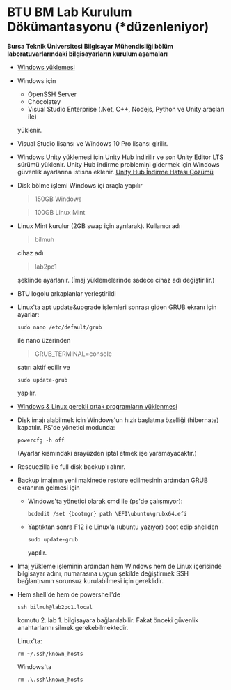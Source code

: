 
# BTU BM Lab Kurulum Dökümantasyonu (\*düzenleniyor)
**Bursa Teknik Üniversitesi Bilgisayar Mühendisliği bölüm laboratuvarlarındaki bilgisayarların kurulum aşamaları**

- [Windows yüklemesi](WindowsYuklemesi.md)

- Windows için

	- OpenSSH Server
	- Chocolatey
	- Visual Studio Enterprise (.Net, C++, Nodejs, Python ve Unity araçları ile)
	
	yüklenir.

- Visual Studio lisansı ve Windows 10 Pro lisansı girilir.

- Windows Unity yüklemesi için Unity Hub indirilir ve son Unity Editor LTS sürümü yüklenir. Unity Hub indirme problemini gidermek için Windows güvenlik ayarlarına istisna eklenir. [Unity Hub İndirme Hatası Çözümü](UnityHubFix.md)

- Disk bölme işlemi Windows içi araçla yapılır

	 > 150GB Windows

	 > 100GB Linux Mint

- Linux Mint kurulur (2GB swap için ayrılarak).
	Kullanıcı adı

	> bilmuh

	cihaz adı

	> lab2pc1

	şeklinde ayarlanır. (İmaj yüklemelerinde sadece cihaz adı değiştirilir.)

- BTU logolu arkaplanlar yerleştirildi

- Linux'ta apt update&upgrade işlemleri sonrası giden GRUB ekranı için ayarlar:

	```
	sudo nano /etc/default/grub
	```

	ile nano üzerinden

	> GRUB_TERMINAL=console

	satırı aktif edilir ve

	```
	sudo update-grub
	```

	yapılır.

- [Windows & Linux gerekli ortak programların yüklenmesi](OrtakProgramlar.md)

- Disk imajı alabilmek için Windows'un hızlı başlatma özelliği (hibernate) kapatılır. PS'de yönetici modunda:

	 ```
	 powercfg -h off
	 ```

 	(Ayarlar kısmındaki arayüzden iptal etmek işe yaramayacaktır.)

- Rescuezilla ile full disk backup'ı alınır.

- Backup imajının yeni makinede restore edilmesinin ardından GRUB ekranının gelmesi için
   
	 - Windows'ta yönetici olarak cmd ile (ps'de çalışmıyor):

		```
		bcdedit /set {bootmgr} path \EFI\ubuntu\grubx64.efi
		```

	- Yaptıktan sonra F12 ile Linux'a (ubuntu yazıyor) boot edip shellden
	
		```
		sudo update-grub
		```

		yapılır.

   
- Imaj yükleme işleminin ardından hem Windows hem de Linux içerisinde
 bilgisayar adını, numarasına uygun şekilde değiştirmek SSH
 bağlantısının sorunsuz kurulabilmesi için gereklidir.

- Hem shell'de hem de powershell'de
	```
	ssh bilmuh@lab2pc1.local
	```
	komutu 2. lab 1. bilgisayara bağlanılabilir. Fakat önceki güvenlik anahtarlarını silmek gerekebilmektedir.
  
	Linux'ta:

	```
	rm ~/.ssh/known_hosts
	```

	Windows'ta

	```
	rm .\.ssh\known_hosts
	```

   


